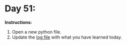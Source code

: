 # Day 51: 
**Instructions:** 
1. Open a new python file.
2. Update the [log file](../../log.md) with what you have learned today.
